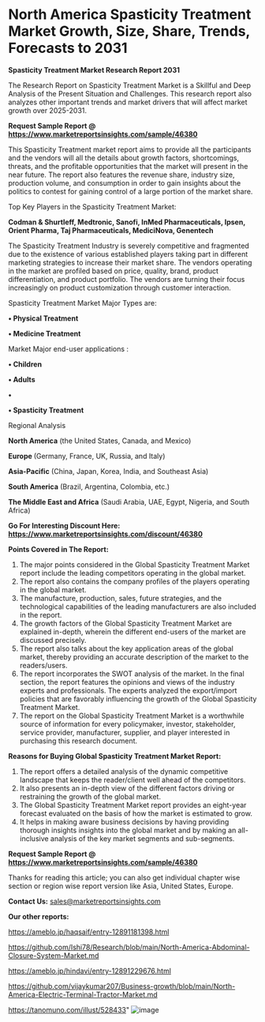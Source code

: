 # North America Spasticity Treatment Market Growth, Size, Share, Trends, Forecasts to 2031

<strong>Spasticity Treatment Market Research Report 2031</strong>

The Research Report on Spasticity Treatment Market is a Skillful and Deep Analysis of the Present Situation and Challenges. This research report also analyzes other important trends and market drivers that will affect market growth over 2025-2031.

<strong>Request Sample Report @ <a href=https://www.marketreportsinsights.com/sample/46380>https://www.marketreportsinsights.com/sample/46380</a></strong>

This Spasticity Treatment market report aims to provide all the participants and the vendors will all the details about growth factors, shortcomings, threats, and the profitable opportunities that the market will present in the near future. The report also features the revenue share, industry size, production volume, and consumption in order to gain insights about the politics to contest for gaining control of a large portion of the market share.

Top Key Players in the Spasticity Treatment Market:

<strong>Codman & Shurtleff, Medtronic, Sanofi, InMed Pharmaceuticals, Ipsen, Orient Pharma, Taj Pharmaceuticals, MediciNova, Genentech</strong>

The Spasticity Treatment Industry is severely competitive and fragmented due to the existence of various established players taking part in different marketing strategies to increase their market share. The vendors operating in the market are profiled based on price, quality, brand, product differentiation, and product portfolio. The vendors are turning their focus increasingly on product customization through customer interaction.

Spasticity Treatment Market Major Types are:

<strong>•  Physical Treatment

•  Medicine Treatment</strong>

Market Major end-user applications :

<strong>•  Children

•  Adults

•  

•  Spasticity Treatment</strong>

Regional Analysis

</u><strong><b>North America</b></strong> (the United States, Canada, and Mexico)

<strong><b>Europe </b></strong>(Germany, France, UK, Russia, and Italy)

<strong><b>Asia-Pacific</b></strong> (China, Japan, Korea, India, and Southeast Asia)

<strong><b>South America</b></strong> (Brazil, Argentina, Colombia, etc.)

<strong><b>The Middle East and Africa</b></strong> (Saudi Arabia, UAE, Egypt, Nigeria, and South Africa)

<strong>Go For Interesting Discount Here: <a href=https://www.marketreportsinsights.com/discount/46380>https://www.marketreportsinsights.com/discount/46380</a></strong>

<strong>Points Covered in The Report:</strong>
<ol>
  <li>The major points considered in the Global Spasticity Treatment Market report include the leading competitors operating in the global market.</li>
  <li>The report also contains the company profiles of the players operating in the global market.</li>
  <li>The manufacture, production, sales, future strategies, and the technological capabilities of the leading manufacturers are also included in the report.</li>
  <li>The growth factors of the Global Spasticity Treatment Market are explained in-depth, wherein the different end-users of the market are discussed precisely.</li>
  <li>The report also talks about the key application areas of the global market, thereby providing an accurate description of the market to the readers/users.</li>
  <li>The report incorporates the SWOT analysis of the market. In the final section, the report features the opinions and views of the industry experts and professionals. The experts analyzed the export/import policies that are favorably influencing the growth of the Global Spasticity Treatment Market.</li>
  <li>The report on the Global Spasticity Treatment Market is a worthwhile source of information for every policymaker, investor, stakeholder, service provider, manufacturer, supplier, and player interested in purchasing this research document.</li>
</ol>
<strong>Reasons for Buying Global Spasticity Treatment Market Report:</strong>

<ol>
  <li>The report offers a detailed analysis of the dynamic competitive landscape that keeps the reader/client well ahead of the competitors.</li>
  <li>It also presents an in-depth view of the different factors driving or restraining the growth of the global market.</li>
  <li>The Global Spasticity Treatment Market report provides an eight-year forecast evaluated on the basis of how the market is estimated to grow.</li>
  <li>It helps in making aware business decisions by having providing thorough insights insights into the global market and by making an all-inclusive analysis of the key market segments and sub-segments.</li>
</ol>
<strong>Request Sample Report @ <a href=https://www.marketreportsinsights.com/sample/46380>https://www.marketreportsinsights.com/sample/46380</a></strong>


Thanks for reading this article; you can also get individual chapter wise section or region wise report version like Asia, United States, Europe.

<strong>Contact Us:</strong>
sales@marketreportsinsights.com

<strong>Our other reports:</strong>

<a href=https://ameblo.jp/haqsaif/entry-12891181398.html>https://ameblo.jp/haqsaif/entry-12891181398.html</a>

<a href=https://github.com/Ishi78/Research/blob/main/North-America-Abdominal-Closure-System-Market.md>https://github.com/Ishi78/Research/blob/main/North-America-Abdominal-Closure-System-Market.md</a>

<a href=https://ameblo.jp/hindavi/entry-12891229676.html>https://ameblo.jp/hindavi/entry-12891229676.html</a>

<a href=https://github.com/vijaykumar207/Business-growth/blob/main/North-America-Electric-Terminal-Tractor-Market.md>https://github.com/vijaykumar207/Business-growth/blob/main/North-America-Electric-Terminal-Tractor-Market.md</a>

<a href=https://tanomuno.com/illust/528433>https://tanomuno.com/illust/528433</a>"
![image](https://github.com/user-attachments/assets/34a17734-04ee-4045-8772-d02ed6b29103)
